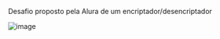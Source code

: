Desafio proposto pela Alura de um encriptador/desencriptador


![image](https://github.com/xonion94/challenge-alura-cryptor/assets/50435771/2aabfc83-1882-4af7-9845-427fb0e9687a)
